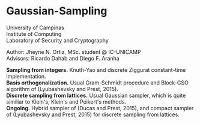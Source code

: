 # Gaussian-Sampling
<p> 
University of Campinas <br>
Institute of Computing <br>
Laboratory of Security and Cryptography<br>
</p>

<p>
Author: Jheyne N. Ortiz, MSc. student @ IC-UNICAMP<br/>
Advisors: Ricardo Dahab and Diego F. Aranha <br/>
</p>

<p>
<b>Sampling from integers.</b> Knuth-Yao and discrete Ziggurat constant-time implementation.</br>
<b>Basis orthogonalization.</b> Usual Gram-Schmidt procedure and Block-GSO algorithm of (Lyubashevsky and Prest, 2015).</br>
<b>Discrete sampling from lattices.</b> Usual Gaussian sampler, which is quite similiar to Klein's, Klein's and Peikert's methods.</br>
<b>Ongoing.</b> Hybrid sampler of (Ducas and Prest, 2015), and compact sampler of (Lyubashevsky and Prest, 2015) for discrete sampling from lattices.
</p>
